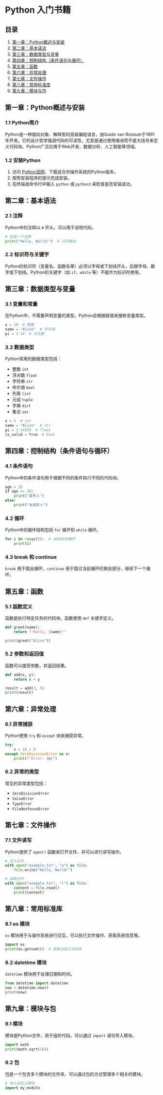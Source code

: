 
# Python 入门书籍

## 目录
1. [第一章：Python概述与安装](#第一章python概述与安装)
2. [第二章：基本语法](#第二章基本语法)
3. [第三章：数据类型与变量](#第三章数据类型与变量)
4. [第四章：控制结构（条件语句与循环）](#第四章控制结构条件语句与循环)
5. [第五章：函数](#第五章函数)
6. [第六章：异常处理](#第六章异常处理)
7. [第七章：文件操作](#第七章文件操作)
8. [第八章：常用标准库](#第八章常用标准库)
9. [第九章：模块与包](#第九章模块与包)

## 第一章：Python概述与安装

### 1.1 Python简介
Python是一种面向对象、解释型的高级编程语言，由Guido van Rossum于1991年开发。它的设计哲学强调代码的可读性，尤其是通过使用缩进而不是大括号来定义代码块。Python广泛应用于Web开发、数据分析、人工智能等领域。

### 1.2 安装Python
1. 访问 [Python官网](https://www.python.org/downloads/)，下载适合你操作系统的Python版本。
2. 按照安装程序的提示完成安装。
3. 在终端或命令行中输入 `python` 或 `python3` 来检查是否安装成功。

## 第二章：基本语法

### 2.1 注释
Python中的注释以 `#` 开头，可以用于说明代码。

```python
# 这是一个注释
print("Hello, World!")  # 打印输出
```

### 2.2 标识符与关键字
Python的标识符（变量名、函数名等）必须以字母或下划线开头，后跟字母、数字或下划线。Python的关键字（如 `if`、`while` 等）不能作为标识符使用。

## 第三章：数据类型与变量

### 3.1 变量和常量
在Python中，不需要声明变量的类型，Python会根据赋值来推断变量类型。

```python
x = 10  # 整数
name = "Alice"  # 字符串
pi = 3.14  # 浮点数
```

### 3.2 数据类型
Python常用的数据类型包括：
- 整数 `int`
- 浮点数 `float`
- 字符串 `str`
- 布尔值 `bool`
- 列表 `list`
- 元组 `tuple`
- 字典 `dict`
- 集合 `set`

```python
x = 5  # int
name = "Alice"  # str
pi = 3.14159  # float
is_valid = True  # bool
```

## 第四章：控制结构（条件语句与循环）

### 4.1 条件语句
Python中的条件语句用于根据不同的条件执行不同的代码块。

```python
age = 20
if age >= 18:
    print("成年人")
else:
    print("未成年人")
```

### 4.2 循环
Python中的循环结构包括 `for` 循环和 `while` 循环。

```python
for i in range(5):  # 从0到4的循环
    print(i)
```

### 4.3 break 和 continue
`break` 用于跳出循环，`continue` 用于跳过当前循环的剩余部分，继续下一个循环。

## 第五章：函数

### 5.1 函数定义
函数是执行特定任务的代码块。函数使用 `def` 关键字定义。

```python
def greet(name):
    return f"Hello, {name}!"

print(greet("Alice"))
```

### 5.2 参数和返回值
函数可以接受参数，并返回结果。

```python
def add(x, y):
    return x + y

result = add(3, 5)
print(result)
```

## 第六章：异常处理

### 6.1 异常捕获
Python使用 `try` 和 `except` 块来捕获异常。

```python
try:
    x = 10 / 0
except ZeroDivisionError as e:
    print(f"Error: {e}")
```

### 6.2 异常的类型
常见的异常类型包括：
- `ZeroDivisionError`
- `ValueError`
- `TypeError`
- `FileNotFoundError`

## 第七章：文件操作

### 7.1 文件读写
Python提供了 `open()` 函数来打开文件，并可以进行读写操作。

```python
# 写入文件
with open("example.txt", "w") as file:
    file.write("Hello, World!")

# 读取文件
with open("example.txt", "r") as file:
    content = file.read()
    print(content)
```

## 第八章：常用标准库

### 8.1 os 模块
`os` 模块用于与操作系统进行交互，可以执行文件操作、获取系统信息等。

```python
import os
print(os.getcwd())  # 获取当前工作目录
```

### 8.2 datetime 模块
`datetime` 模块用于处理日期和时间。

```python
from datetime import datetime
now = datetime.now()
print(now)
```

## 第九章：模块与包

### 9.1 模块
模块是Python文件，用于组织代码。可以通过 `import` 语句导入模块。

```python
import math
print(math.sqrt(16))
```

### 9.2 包
包是一个包含多个模块的文件夹，可以通过包的方式管理多个相关的模块。

```python
# 导入自定义模块
import my_module
```

